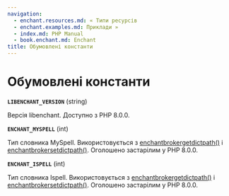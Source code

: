 ```yaml
---
navigation:
  - enchant.resources.md: « Типи ресурсів
  - enchant.examples.md: Приклади »
  - index.md: PHP Manual
  - book.enchant.md: Enchant
title: Обумовлені константи
---
```

# Обумовлені константи

**`LIBENCHANT_VERSION`** (string)

Версія libenchant. Доступно з PHP 8.0.0.

**`ENCHANT_MYSPELL`** (int)

Тип словника MySpell. Використовується з [enchantbrokergetdictpath()](function.enchant-broker-get-dict-path.html) і [enchantbrokersetdictpath()](function.enchant-broker-set-dict-path.md). Оголошено застарілим у PHP 8.0.0.

**`ENCHANT_ISPELL`** (int)

Тип словника Ispell. Використовується з [enchantbrokergetdictpath()](function.enchant-broker-get-dict-path.html) і [enchantbrokersetdictpath()](function.enchant-broker-set-dict-path.md). Оголошено застарілим у PHP 8.0.0.
